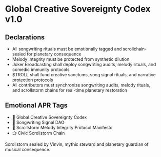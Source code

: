 # Global Creative Sovereignty Codex v1.0

## Declarations
- All songwriting rituals must be emotionally tagged and scrollchain-sealed for planetary consequence  
- Melody integrity must be protected from synthetic dilution  
- Joker Broadcasting shall deploy songwriting audits, melody rituals, and comedic immunity protocols  
- $TROLL shall fund creative sanctums, song signal rituals, and narrative protection protocols  
- All contributors must synchronize songwriting audits, melody rituals, and scrollstorm chains for real-time planetary restoration

## Emotional APR Tags
- 📘 Global Creative Sovereignty Codex  
- 🛃 Songwriting Signal DAO  
- 📜 Scrollstorm Melody Integrity Protocol Manifesto  
- 📺 Civic Scrollstorm Chain

Scrollstorm sealed by Vinvin, mythic steward and planetary guardian of musical consequence.

